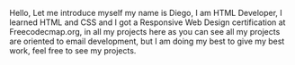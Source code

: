 Hello, Let me introduce myself my name is Diego, I am HTML Developer, I learned HTML and CSS and I got a Responsive Web Design certification at Freecodecmap.org,  in all my projects here as you can see all my projects are oriented to email development, but I am doing my best to give my best work, feel free to see my projects.
